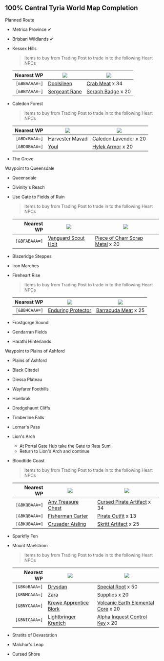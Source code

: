 ## 100% Central Tyria World Map Completion ##

Planned Route
* Metrica Province ✔
* Brisban Wildlands ✔
* Kessex Hills
   > Items to buy from Trading Post to trade in to the following Heart NPCs
   
   | Nearest WP |<img src="https://wiki.guildwars2.com/images/2/23/Renown_Heart_empty_%28map_icon%29.png"/> | <img src="https://wiki.guildwars2.com/images/d/d5/Trading_Post_%28map_icon%29.png"/> |
   |-----------:|--------------|---------------------|
   | `[&BBAAAAA=]` | [Doolsileep](https://wiki.guildwars2.com/wiki/Doolsileep) | [Crab Meat](https://wiki.guildwars2.com/wiki/Crabmeat) x 34 |
   | `[&BBYAAAA=]` | [Sergeant Rane](https://wiki.guildwars2.com/wiki/Sergeant_Rane) | [Seraph Badge](https://wiki.guildwars2.com/wiki/Seraph_Badge) x 20 |
* Caledon Forest
   > Items to buy from Trading Post to trade in to the following Heart NPCs
   
   | Nearest WP |<img src="https://wiki.guildwars2.com/images/2/23/Renown_Heart_empty_%28map_icon%29.png"/> | <img src="https://wiki.guildwars2.com/images/d/d5/Trading_Post_%28map_icon%29.png"/> |
   |-----------:|--------------|---------------------|
   | `[&BDcBAAA=]` | [Harvester Mavad](https://wiki.guildwars2.com/wiki/Harvester_Mavad) | [Caledon Lavender](https://wiki.guildwars2.com/wiki/Caledon_Lavender) x 20 |
   | `[&BD0BAAA=]` | [Youl](https://wiki.guildwars2.com/wiki/Yoal) | [Hylek Armor](https://wiki.guildwars2.com/wiki/Hylek_Armor) x 20 |

* The Grove

Waypoint to Queensdale
* Queensdale
* Divinity's Reach
* Use Gate to Fields of Ruin
   > Items to buy from Trading Post to trade in to the following Heart NPCs
   
   | Nearest WP |<img src="https://wiki.guildwars2.com/images/2/23/Renown_Heart_empty_%28map_icon%29.png"/> | <img src="https://wiki.guildwars2.com/images/d/d5/Trading_Post_%28map_icon%29.png"/> |
   |-----------:|--------------|---------------------|
   | `[&BFABAAA=]` | [Vanguard Scout Holt](https://wiki.guildwars2.com/wiki/Vanguard_Scout_Holt) | [Piece of Charr Scrap Metal](https://wiki.guildwars2.com/wiki/Piece_of_Charr_Scrap_Metal) x 20 |
* Blazeridge Steppes
* Iron Marches
* Fireheart Rise
   > Items to buy from Trading Post to trade in to the following Heart NPCs
   
   | Nearest WP |<img src="https://wiki.guildwars2.com/images/2/23/Renown_Heart_empty_%28map_icon%29.png"/> | <img src="https://wiki.guildwars2.com/images/d/d5/Trading_Post_%28map_icon%29.png"/> |
   |-----------:|--------------|---------------------|
   | `[&BB4CAAA=]` | [Enduring Protector](https://wiki.guildwars2.com/wiki/Enduring_Protector) | [Barracuda Meat](https://wiki.guildwars2.com/wiki/Barracuda_Meat) x 25 |
* Frostgorge Sound
* Gendarran Fields
* Harathi Hinterlands

Waypoint to Plains of Ashford
* Plains of Ashford
* Black Citadel
* Diessa Plateau
* Wayfarer Foothills
* Hoelbrak
* Dredgehaunt Cliffs
* Timberline Falls
* Lornar's Pass
* Lion's Arch
   * At Portal Gate Hub take the Gate to Rata Sum
   * Return to Lion's Arch and continue
* Bloodtide Coast
   > Items to buy from Trading Post to trade in to the following Heart NPCs
   
   | Nearest WP |<img src="https://wiki.guildwars2.com/images/2/23/Renown_Heart_empty_%28map_icon%29.png"/> | <img src="https://wiki.guildwars2.com/images/d/d5/Trading_Post_%28map_icon%29.png"/> |
   |-----------:|--------------|---------------------|
   | `[&BKQBAAA=]` | [Any Treasure Chest](https://wiki.guildwars2.com/wiki/Treasure_Chest_(Bloodtide_Coast)) | [Cursed Pirate Artifact](https://wiki.guildwars2.com/wiki/Cursed_Pirate_Artifact) x 34 |
   | `[&BKQBAAA=]` | [Fisherman Carter](https://wiki.guildwars2.com/wiki/Fisherman_Carter) | [Pirate Outfit](https://wiki.guildwars2.com/wiki/Pirate_Outfit) x 13 |
   | `[&BKUBAAA=]` | [Crusader Aisling](https://wiki.guildwars2.com/wiki/Crusader_Aisling) | [Skritt Artifact](https://wiki.guildwars2.com/wiki/Skritt_Artifact) x 25 |
* Sparkfly Fen
* Mount Maelstrom
   > Items to buy from Trading Post to trade in to the following Heart NPCs
   
   | Nearest WP |<img src="https://wiki.guildwars2.com/images/2/23/Renown_Heart_empty_%28map_icon%29.png"/> | <img src="https://wiki.guildwars2.com/images/d/d5/Trading_Post_%28map_icon%29.png"/> |
   |-----------:|--------------|---------------------|
   | `[&BKoBAAA=]` | [Drysdan](https://wiki.guildwars2.com/wiki/Drysdan) | [Special Root](https://wiki.guildwars2.com/wiki/Special_Root) x 50 |
   | `[&BNMCAAA=]` | [Zara](https://wiki.guildwars2.com/wiki/Zara) | [Supplies](https://wiki.guildwars2.com/wiki/Supplies) x 20 |
   | `[&BNYCAAA=]` | [Krewe Apprentice Blork](https://wiki.guildwars2.com/wiki/Krewe_Apprentice_Blork) | [Volcanic Earth Elemental Core](https://wiki.guildwars2.com/wiki/Volcanic_Earth_Elemental_Core) x 20 |
   | `[&BNICAAA=]` | [Lightbringer Krentch](https://wiki.guildwars2.com/wiki/Lightbringer_Krentch) | [Alpha Inquest Control Key](https://wiki.guildwars2.com/wiki/Alpha_Inquest_Control_Key) x 20 |
* Stratits of Devastation
* Malchor's Leap
* Cursed Shore
